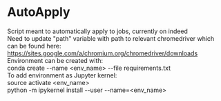 # AutoApply
Script meant to automatically apply to jobs, currently on indeed <br>
Need to update "path" variable with path to relevant chromedriver which can be found here: <br>
https://sites.google.com/a/chromium.org/chromedriver/downloads <br>
Environment can be created with: <br>
conda create --name <env_name> --file requirements.txt <br>
To add environment as Jupyter kernel: <br>
source activate <env_name> <br>
python -m ipykernel install --user --name=<env_name> <br>
